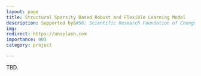 ```yaml
---
layout: page
title: Structural Sparsity Based Robust and Flexible Learning Model
description: Supported by&#58; Scientific Research Foundation of Chongqing University of Technology <br> Year&#58; 2022-2025 <br> Grant&#58; 200K(RMB) <br> Role&#58; PI
img:
redirect: https://unsplash.com
importance: 003
category: project

---
```


TBD.
